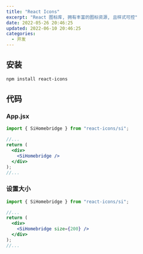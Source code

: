 ```yaml
---
title: "React Icons"
excerpt: "React 图标库, 拥有丰富的图标资源, 且样式可控"
date: 2022-05-26 20:46:25
updated: 2022-06-10 20:46:25
categories: 
  - 开发
---
```


## 安装

```bash
npm install react-icons
```

## 代码

### App.jsx

```jsx
import { SiHomebridge } from "react-icons/si";

//...
return (
  <div>
    <SiHomebridge />
  </div>
);
//...
```

### 设置大小

```jsx
import { SiHomebridge } from "react-icons/si";

//...
return (
  <div>
    <SiHomebridge size={200} />
  </div>
);
//...
```
